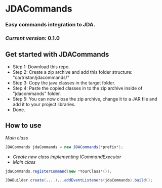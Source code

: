 # JDACommands

### Easy commands integration to JDA.
### *Current version:* **0.1.0**

## Get started with JDACommands
- Step 1: Download this repo.
- Step 2: Create a zip archive and add this folder structure: "ca/tristan/jdacommands/"
- Step 3: Copy the java classes in the target folder.
- Step 4: Paste the copied classes in to the zip archive inside of "jdacommands" folder.
- Step 5: You can now close the zip archive, change it to a JAR file and add it to your project libraries.
- Done.

## How to use
*Main class*
```java
JDACommands jdaCommands = new JDACommands(*prefix*);
```
- *Create new class implementing ICommandExecutor*
- *Main class*
```java
jdaCommands.registerCommand(new *YourClass*());

JDABuilder.create(....)...addEventListeners(jdaCommands).build();
```
